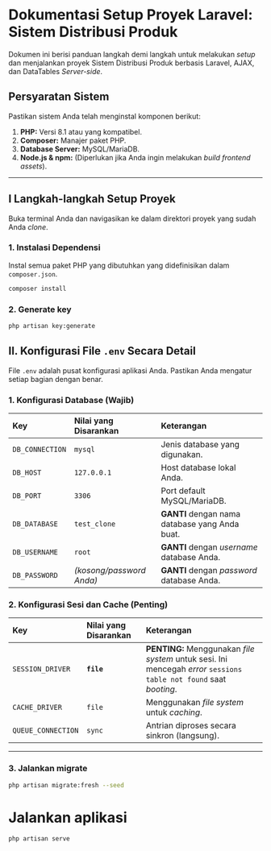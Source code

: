 # Dokumentasi Setup Proyek Laravel: Sistem Distribusi Produk

Dokumen ini berisi panduan langkah demi langkah untuk melakukan *setup* dan menjalankan proyek Sistem Distribusi Produk berbasis Laravel, AJAX, dan DataTables *Server-side*.

## Persyaratan Sistem

Pastikan sistem Anda telah menginstal komponen berikut:

1.  **PHP:** Versi 8.1 atau yang kompatibel.
2.  **Composer:** Manajer paket PHP.
3.  **Database Server:** MySQL/MariaDB.
4.  **Node.js & npm:** (Diperlukan jika Anda ingin melakukan *build frontend assets*).

***

## I Langkah-langkah Setup Proyek

Buka terminal Anda dan navigasikan ke dalam direktori proyek yang sudah Anda *clone*.

### 1. Instalasi Dependensi

Instal semua paket PHP yang dibutuhkan yang didefinisikan dalam `composer.json`.

```bash
composer install
```

### 2. Generate key
```bash
php artisan key:generate
```
## II. Konfigurasi File `.env` Secara Detail

File `.env` adalah pusat konfigurasi aplikasi Anda. Pastikan Anda mengatur setiap bagian dengan benar.

### 1. Konfigurasi Database (Wajib)

| Key | Nilai yang Disarankan | Keterangan |
| :--- | :--- | :--- |
| `DB_CONNECTION` | `mysql` | Jenis database yang digunakan. |
| `DB_HOST` | `127.0.0.1` | Host database lokal Anda. |
| `DB_PORT` | `3306` | Port default MySQL/MariaDB. |
| `DB_DATABASE` | `test_clone` | **GANTI** dengan nama database yang Anda buat. |
| `DB_USERNAME` | `root` | **GANTI** dengan *username* database Anda. |
| `DB_PASSWORD` | *(kosong/password Anda)* | **GANTI** dengan *password* database Anda. |

### 2. Konfigurasi Sesi dan Cache (Penting)

| Key | Nilai yang Disarankan | Keterangan |
| :--- | :--- | :--- |
| `SESSION_DRIVER`| **`file`** | **PENTING:** Menggunakan *file system* untuk sesi. Ini mencegah *error* `sessions table not found` saat *booting*. |
| `CACHE_DRIVER` | `file` | Menggunakan *file system* untuk *caching*. |
| `QUEUE_CONNECTION` | `sync` | Antrian diproses secara sinkron (langsung). |

***

### 3. Jalankan migrate
```bash
php artisan migrate:fresh --seed
```

# Jalankan aplikasi
```bash
php artisan serve
```
